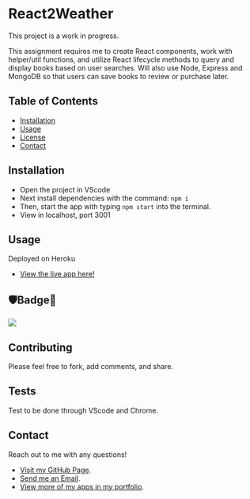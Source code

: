 # React2Weather

This project is a work in progress.


This assignment requires me to create React components, work with helper/util functions, and utilize React lifecycle methods to query and display books based on user searches. Will also use Node, Express and MongoDB so that users can save books to review or purchase later.


## Table of Contents

* [Installation](#Installation)
* [Usage](#Usage)
* [License](#🛡Badge📛)
* [Contact](#Contact)


## Installation

* Open the project in VScode
* Next install dependencies with the command: `npm i`
* Then, start the app with typing `npm start` into the terminal.
* View in localhost, port 3001



## Usage

Deployed on Heroku

* [View the live app here!](https://bookle-express.herokuapp.com/)


## 🛡Badge📛

![](https://img.shields.io/badge/Shelby-Anne-purple)


## Contributing
        
Please feel free to fork, add comments, and share.
    
        
## Tests
    
Test to be done through VScode and Chrome.
    
    
## Contact
    
Reach out to me with any questions!
    
* [Visit my GitHub Page](https://github.com/q118).
* [Send me an Email](mailto:shelbyfish91@gmail.com).
* [View more of my apps in my portfolio](https://q118.github.io/shelby_rothman/portfolio.html).





